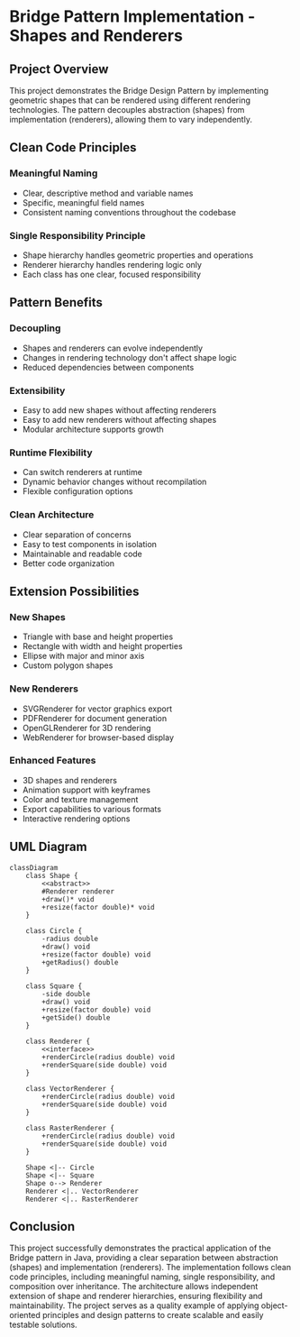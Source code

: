 # Bridge Pattern Implementation - Shapes and Renderers
## Project Overview
This project demonstrates the Bridge Design Pattern by implementing geometric shapes that can be rendered using different rendering technologies. The pattern decouples abstraction (shapes) from implementation (renderers), allowing them to vary independently.

## Clean Code Principles
### Meaningful Naming
- Clear, descriptive method and variable names
- Specific, meaningful field names
- Consistent naming conventions throughout the codebase

### Single Responsibility Principle
- Shape hierarchy handles geometric properties and operations
- Renderer hierarchy handles rendering logic only
- Each class has one clear, focused responsibility

## Pattern Benefits
### Decoupling
- Shapes and renderers can evolve independently
- Changes in rendering technology don't affect shape logic
- Reduced dependencies between components
### Extensibility
- Easy to add new shapes without affecting renderers
- Easy to add new renderers without affecting shapes
- Modular architecture supports growth
### Runtime Flexibility
- Can switch renderers at runtime
- Dynamic behavior changes without recompilation
- Flexible configuration options
### Clean Architecture
- Clear separation of concerns
- Easy to test components in isolation
- Maintainable and readable code
- Better code organization
## Extension Possibilities

### New Shapes

- Triangle with base and height properties
- Rectangle with width and height properties
- Ellipse with major and minor axis
- Custom polygon shapes

### New Renderers

- SVGRenderer for vector graphics export
- PDFRenderer for document generation
- OpenGLRenderer for 3D rendering
- WebRenderer for browser-based display
### Enhanced Features

- 3D shapes and renderers
- Animation support with keyframes
- Color and texture management
- Export capabilities to various formats
- Interactive rendering options

## UML Diagram
```mermaid
classDiagram
    class Shape {
        <<abstract>>
        #Renderer renderer
        +draw()* void
        +resize(factor double)* void
    }

    class Circle {
        -radius double
        +draw() void
        +resize(factor double) void
        +getRadius() double
    }

    class Square {
        -side double
        +draw() void
        +resize(factor double) void
        +getSide() double
    }

    class Renderer {
        <<interface>>
        +renderCircle(radius double) void
        +renderSquare(side double) void
    }

    class VectorRenderer {
        +renderCircle(radius double) void
        +renderSquare(side double) void
    }

    class RasterRenderer {
        +renderCircle(radius double) void
        +renderSquare(side double) void
    }

    Shape <|-- Circle
    Shape <|-- Square
    Shape o--> Renderer
    Renderer <|.. VectorRenderer
    Renderer <|.. RasterRenderer
```

## Conclusion 
This project successfully demonstrates the practical application of the Bridge pattern in Java, providing a clear separation between abstraction (shapes) and implementation (renderers). The implementation follows clean code principles, including meaningful naming, single responsibility, and composition over inheritance. The architecture allows independent extension of shape and renderer hierarchies, ensuring flexibility and maintainability. The project serves as a quality example of applying object-oriented principles and design patterns to create scalable and easily testable solutions.
